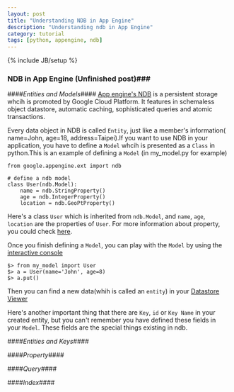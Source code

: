 ```yaml
---
layout: post
title: "Understanding NDB in App Engine"
description: "Understanding ndb in App Engine"
category: tutorial
tags: [python, appengine, ndb]
---
```

{% include JB/setup %}


### NDB in App Engine (Unfinished post)###

####_Entities and Models_####
[App engine's NDB](https://cloud.google.com/appengine/docs/python/ndb/) is a persistent storage whcih is promoted by Google Cloud Platform. It features in schemaless object datastore, automatic caching, sophisticated queries and atomic transactions.

Every data object in NDB is called `Entity`, just like a member's information( name=John, age=18, address=Taipei).If you want to use NDB in your application, you have to define a `Model` whcih is presented as a `Class` in python.This is an example of defining a `Model` (in my_model.py for example)

	from google.appengine.ext import ndb
	
	# define a ndb model
	class User(ndb.Model):
		name = ndb.StringProperty()
		age = ndb.IntegerProperty()
		location = ndb.GeoPtProperty()

Here's a class `User` which is inherited from `ndb.Model`, and `name`, `age`, `location` are the properties of `User`. For more information about property, you could check [here](https://cloud.google.com/appengine/docs/python/ndb/properties).

Once you finish defining a `Model`, you can play with the `Model` by using the [interactive console](http://localhost:8000/console)

	$> from my_model import User
	$> a = User(name='John', age=8)
	$> a.put()

Then you can find a new data(whih is called an `entity`) in your [Datastore Viewer](http://localhost:8000/datastore)

Here's another important thing that there are `Key`, `id` or `Key Name` in your created entity, but you can't remember you have defined these fields in your `Model`. These fields are the special things existing in ndb.

####_Entities and Keys_####

####_Property_####

####_Query_####

####_Index_####
